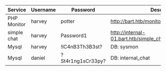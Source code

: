 |Service| Username| Password| Desc|
|---|---|---|---|
|PHP Monitor| harvey | potter | http://bart.htb/monitor/ |
|simple chat| harvey | Password1 | http://internal-01.bart.htb/simple_chat/login_form.php|
|Mysql| harvey| !IC4nB3Th3B3st?  | DB: sysmon |
|Mysql| daniel| ?St4r1ng1sCr33py?  | DB: internal_chat |